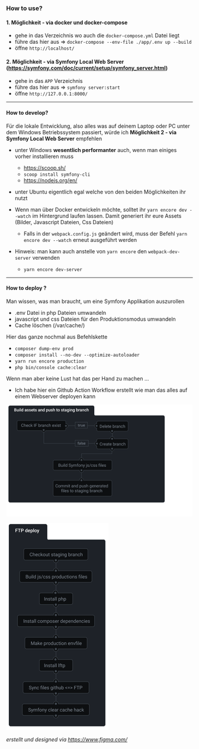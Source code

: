 ### How to use?

#### 1. Möglichkeit - via docker und docker-compose
- gehe in das Verzeichnis wo auch die `docker-compose.yml` Datei liegt
- führe das hier aus => `docker-compose --env-file ./app/.env up --build`
- öffne `http://localhost/`

#### 2. Möglichkeit - via Symfony Local Web Server (https://symfony.com/doc/current/setup/symfony_server.html)
- gehe in das `APP` Verzeichnis
- führe das hier aus => `symfony server:start`
- öffne `http://127.0.0.1:8000/`

-----

#### How to develop?
Für die lokale Entwicklung, also alles was auf deinem Laptop oder PC unter dem Windows Betriebssystem passiert,
würde ich **Möglichkeit 2 - via Symfony Local Web Server** empfehlen
- unter Windows **wesentlich performanter** auch, wenn man einiges vorher installieren muss
  - https://scoop.sh/
  - `scoop install symfony-cli`
  - https://nodejs.org/en/
- unter Ubuntu eigentlich egal welche von den beiden Möglichkeiten ihr nutzt


- Wenn man über Docker entwickeln möchte, solltet ihr `yarn encore dev --watch` im Hintergrund
laufen lassen. Damit generiert ihr eure Assets (Bilder, Javascript Dateien, Css Dateien)
    - Falls in der `webpack.config.js` geändert wird, muss der Befehl `yarn encore dev --watch` erneut ausgeführt werden
- Hinweis: man kann auch anstelle von `yarn encore` den `webpack-dev-server` verwenden
  - `yarn encore dev-server`

-----

#### How to deploy ?
Man wissen, was man braucht, um eine Symfony Applikation auszurollen
- .env Datei in php Dateien umwandeln
- javascript und css Dateien für den Produktionsmodus umwandeln 
- Cache löschen (/var/cache/)

Hier das ganze nochmal aus Befehlskette

- `composer dump-env prod`
- `composer install --no-dev --optimize-autoloader`
- `yarn run encore production`
- `php bin/console cache:clear`

Wenn man aber keine Lust hat das per Hand zu machen ...
- Ich habe hier ein Github Action Workflow erstellt wie man das alles auf einem Webserver deployen kann

![Setup Stating](/docs/setup-staging.png)

![Deploy FTP](/docs/deploy-ftp.png)

*erstellt und designed via https://www.figma.com/*

